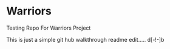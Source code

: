 # Warriors
Testing Repo For Warriors Project


This is just a simple git hub walkthrough readme edit..... d[-!-]b
